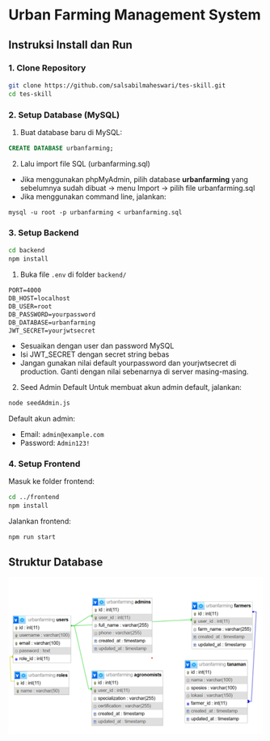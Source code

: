 # Urban Farming Management System
 
## Instruksi Install dan Run

### 1. Clone Repository
```bash
git clone https://github.com/salsabilmaheswari/tes-skill.git
cd tes-skill
```

### 2. Setup Database (MySQL)
1. Buat database baru di MySQL:
```sql
CREATE DATABASE urbanfarming;
```
2. Lalu import file SQL (urbanfarming.sql)
* Jika menggunakan phpMyAdmin, pilih database **urbanfarming** yang sebelumnya sudah dibuat → menu Import → pilih file urbanfarming.sql
* Jika menggunakan command line, jalankan:
```
mysql -u root -p urbanfarming < urbanfarming.sql
```

### 3. Setup Backend
```bash
cd backend
npm install
```

1. Buka file `.env` di folder `backend/`
```env
PORT=4000
DB_HOST=localhost
DB_USER=root
DB_PASSWORD=yourpassword
DB_DATABASE=urbanfarming
JWT_SECRET=yourjwtsecret
```
* Sesuaikan dengan user dan password MySQL
* Isi JWT_SECRET dengan secret string bebas 
* Jangan gunakan nilai default yourpassword dan yourjwtsecret di production. Ganti dengan nilai sebenarnya di server masing-masing.

2. Seed Admin Default
Untuk membuat akun admin default, jalankan:
```bash
node seedAdmin.js
```
Default akun admin:

* Email: `admin@example.com`
* Password: `Admin123!`

### 4. Setup Frontend
Masuk ke folder frontend:

```bash
cd ../frontend
npm install
```
Jalankan frontend:
```bash
npm run start
```

## Struktur Database
![db structure](img/database.png)
